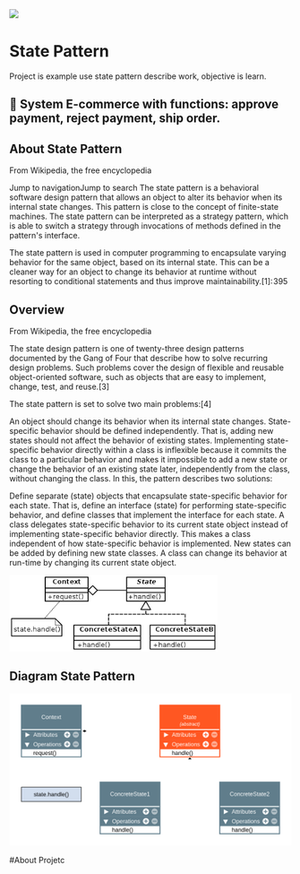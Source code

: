 

<img src="https://img.shields.io/badge/Java-ED8B00?style=for-the-badge&logo=java&logoColor=white" /> 

# State Pattern

Project is example use state pattern describe work, objective is learn.

## 🔧 System E-commerce with functions: approve payment, reject payment, ship order. 

## About State Pattern

From Wikipedia, the free encyclopedia

Jump to navigationJump to search
The state pattern is a behavioral software design pattern that allows an object to alter its behavior when its internal state changes. This pattern is close to the concept of finite-state machines. The state pattern can be interpreted as a strategy pattern, which is able to switch a strategy through invocations of methods defined in the pattern's interface.

The state pattern is used in computer programming to encapsulate varying behavior for the same object, based on its internal state. This can be a cleaner way for an object to change its behavior at runtime without resorting to conditional statements and thus improve maintainability.[1]: 395 

## Overview
From Wikipedia, the free encyclopedia

The state design pattern is one of twenty-three design patterns documented by the Gang of Four that describe how to solve recurring design problems. Such problems cover the design of flexible and reusable object-oriented software, such as objects that are easy to implement, change, test, and reuse.[3]

The state pattern is set to solve two main problems:[4]

An object should change its behavior when its internal state changes.
State-specific behavior should be defined independently. That is, adding new states should not affect the behavior of existing states.
Implementing state-specific behavior directly within a class is inflexible because it commits the class to a particular behavior and makes it impossible to add a new state or change the behavior of an existing state later, independently from the class, without changing the class. In this, the pattern describes two solutions:

Define separate (state) objects that encapsulate state-specific behavior for each state. That is, define an interface (state) for performing state-specific behavior, and define classes that implement the interface for each state.
A class delegates state-specific behavior to its current state object instead of implementing state-specific behavior directly.
This makes a class independent of how state-specific behavior is implemented. New states can be added by defining new state classes. A class can change its behavior at run-time by changing its current state object.

<img src="statepattern1.png" alt="diagram state pattern">

## Diagram State Pattern
<img src="State.png" alt="diagram state pattern">

#About Projetc



